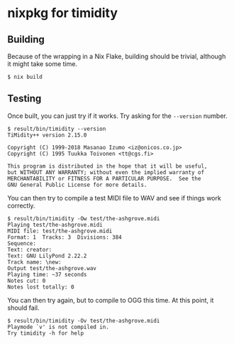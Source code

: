 nixpkg for timidity
===================

Building
--------

Because of the wrapping in a Nix Flake, building should be trivial, although it might take some time.

```console
$ nix build
```

Testing
-------

Once built, you can just try if it works.
Try asking for the `--version` number.

```console
$ result/bin/timidity --version
TiMidity++ version 2.15.0

Copyright (C) 1999-2018 Masanao Izumo <iz@onicos.co.jp>
Copyright (C) 1995 Tuukka Toivonen <tt@cgs.fi>

This program is distributed in the hope that it will be useful,
but WITHOUT ANY WARRANTY; without even the implied warranty of
MERCHANTABILITY or FITNESS FOR A PARTICULAR PURPOSE.  See the
GNU General Public License for more details.
```

You can then try to compile a test MIDI file to WAV and see if things work correctly.

```console
$ result/bin/timidity -Ow test/the-ashgrove.midi
Playing test/the-ashgrove.midi
MIDI file: test/the-ashgrove.midi
Format: 1  Tracks: 3  Divisions: 384
Sequence:
Text: creator:
Text: GNU LilyPond 2.22.2
Track name: \new:
Output test/the-ashgrove.wav
Playing time: ~37 seconds
Notes cut: 0
Notes lost totally: 0
```

You can then try again, but to compile to OGG this time.
At this point, it should fail.

```console
$ result/bin/timidity -Ov test/the-ashgrove.midi
Playmode `v' is not compiled in.
Try timidity -h for help
```
